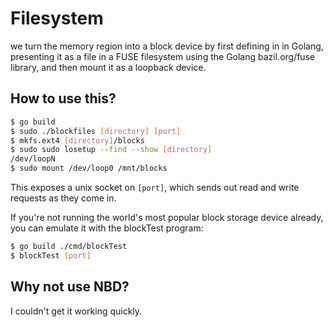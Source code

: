 # Filesystem

we turn the memory region into a block device by first defining in in Golang, presenting it as a
file in a FUSE filesystem using the Golang bazil.org/fuse library, and then mount it as a loopback
device.

## How to use this?

```sh
$ go build
$ sudo ./blockfiles [directory] [port]
$ mkfs.ext4 [directory]/blocks
$ sudo sudo losetup --find --show [directory]
/dev/loopN
$ sudo mount /dev/loop0 /mnt/blocks
```

This exposes a unix socket on `[port]`, which sends out read and write requests as they come in.

If you're not running the world's most popular block storage device already, you can emulate it with
the blockTest program:

```sh
$ go build ./cmd/blockTest
$ blockTest [port]
```

## Why not use NBD?

I couldn't get it working quickly.

